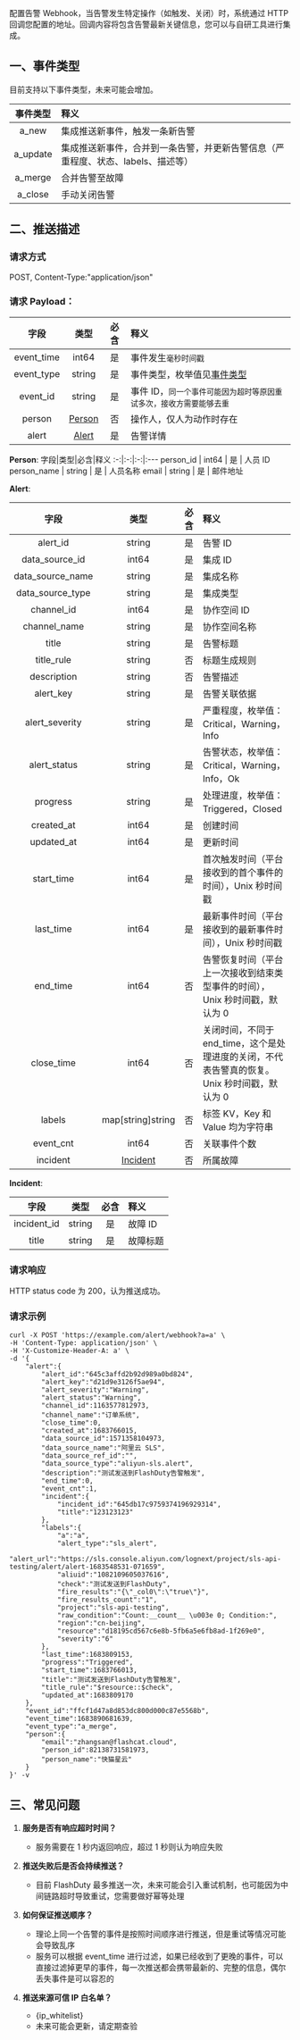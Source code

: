 配置告警 Webhook，当告警发生特定操作（如触发、关闭）时，系统通过 HTTP 回调您配置的地址。回调内容将包含告警最新关键信息，您可以与自研工具进行集成。

<span id="EventTypes"></span>

## 一、事件类型

目前支持以下事件类型，未来可能会增加。

<div class="md-block">

| 事件类型 | 释义                                                                             |
| :------: | :------------------------------------------------------------------------------- |
|  a_new   | 集成推送新事件，触发一条新告警                                                   |
| a_update | 集成推送新事件，合并到一条告警，并更新告警信息（严重程度、状态、labels、描述等） |
| a_merge  | 合并告警至故障                                                                   |
| a_close  | 手动关闭告警                                                                     |

</div>

## 二、推送描述

### 请求方式

<div class="md-block">

POST, Content-Type:"application/json"

</div>

### 请求 Payload：

<div class="md-block">

|    字段    |       类型        | 必含 | 释义                                                                |
| :--------: | :---------------: | :--: | :------------------------------------------------------------------ |
| event_time |       int64       |  是  | 事件发生`毫秒时间戳`                                                |
| event_type |      string       |  是  | 事件类型，枚举值见[事件类型](#EventTypes)                           |
|  event_id  |      string       |  是  | 事件 ID，`同一个事件可能因为超时等原因重试多次，接收方需要能够去重` |
|   person   | [Person](#Person) |  否  | 操作人，仅人为动作时存在                                            |
|   alert    |  [Alert](#Alert)  |  是  | 告警详情                                                            |

<span id="Person"></span>
**Person**:
字段|类型|必含|释义
:-:|:-:|:-:|:---
person_id | int64 | 是 | 人员 ID
person_name | string | 是 | 人员名称
email | string | 是 | 邮件地址

<span id="Alert"></span>
**Alert**:

|       字段       |         类型          | 必含 | 释义|
| :--------------: | :-----------: | :--: | :----------------- |
|     alert_id     |        string         |  是  | 告警 ID|
|  data_source_id  |         int64         |  是  | 集成 ID|
| data_source_name |        string         |  是  | 集成名称|
| data_source_type |        string         |  是  | 集成类型|
|    channel_id    |         int64         |  是  | 协作空间 ID|
|   channel_name   |        string         |  是  | 协作空间名称|
|      title       |        string         |  是  | 告警标题|
|    title_rule    |        string         |  否  | 标题生成规则|
|   description    |        string         |  否  | 告警描述|
|    alert_key     |        string         |  是  | 告警关联依据|
|  alert_severity  |        string         |  是  | 严重程度，枚举值：Critical，Warning，Info|
|   alert_status   |        string         |  是  | 告警状态，枚举值：Critical，Warning，Info，Ok|
|     progress     |        string         |  是  | 处理进度，枚举值：Triggered，Closed|
|    created_at    |         int64         |  是  | 创建时间|
|    updated_at    |         int64         |  是  | 更新时间|
|    start_time    |         int64         |  是  | 首次触发时间（平台接收到的首个事件的时间），Unix 秒时间戳|
|    last_time     |         int64         |  是  | 最新事件时间（平台接收到的最新事件时间），Unix 秒时间戳|
|     end_time     |         int64         |  否  | 告警恢复时间（平台上一次接收到结束类型事件的时间），Unix 秒时间戳，默认为 0|
|    close_time    |         int64         |  否  | 关闭时间，不同于 end_time，这个是处理进度的关闭，不代表告警真的恢复。Unix 秒时间戳，默认为 0 |
|      labels      |   map[string]string   |  否  | 标签 KV，Key 和 Value 均为字符串|
|    event_cnt     |         int64         |  否  | 关联事件个数|
|     incident     | [Incident](#Incident) |  否  | 所属故障|

<span id="Incident"></span>
**Incident**:

|    字段     |  类型  | 必含 | 释义     |
| :---------: | :----: | :--: | :------- |
| incident_id | string |  是  | 故障 ID  |
|    title    | string |  是  | 故障标题 |

</div>

### 请求响应

HTTP status code 为 200，认为推送成功。

### 请求示例

```
curl -X POST 'https://example.com/alert/webhook?a=a' \
-H 'Content-Type: application/json' \
-H 'X-Customize-Header-A: a' \
-d '{
    "alert":{
        "alert_id":"645c3affd2b92d989a0bd824",
        "alert_key":"d21d9e3126f5ae94",
        "alert_severity":"Warning",
        "alert_status":"Warning",
        "channel_id":1163577812973,
        "channel_name":"订单系统",
        "close_time":0,
        "created_at":1683766015,
        "data_source_id":1571358104973,
        "data_source_name":"阿里云 SLS",
        "data_source_ref_id":"",
        "data_source_type":"aliyun-sls.alert",
        "description":"测试发送到FlashDuty告警触发",
        "end_time":0,
        "event_cnt":1,
        "incident":{
            "incident_id":"645db17c9759374196929314",
            "title":"123123123"
        },
        "labels":{
            "a":"a",
            "alert_type":"sls_alert",
            "alert_url":"https://sls.console.aliyun.com/lognext/project/sls-api-testing/alert/alert-1683548531-071659",
            "aliuid":"1082109605037616",
            "check":"测试发送到FlashDuty",
            "fire_results":"{\"_col0\":\"true\"}",
            "fire_results_count":"1",
            "project":"sls-api-testing",
            "raw_condition":"Count:__count__ \u003e 0; Condition:",
            "region":"cn-beijing",
            "resource":"d18195cd567c6e8b-5fb6a5e6fb8ad-1f269e0",
            "severity":"6"
        },
        "last_time":1683809153,
        "progress":"Triggered",
        "start_time":1683766013,
        "title":"测试发送到FlashDuty告警触发",
        "title_rule":"$resource::$check",
        "updated_at":1683809170
    },
    "event_id":"ffcf1d47a8d853dc800d000c87e5568b",
    "event_time":1683890681639,
    "event_type":"a_merge",
    "person":{
        "email":"zhangsan@flashcat.cloud",
        "person_id":82138731581973,
        "person_name":"快猫星云"
    }
}' -v
```

## 三、常见问题

1. **服务是否有响应超时时间？**

   - 服务需要在 1 秒内返回响应，超过 1 秒则认为响应失败

2. **推送失败后是否会持续推送？**

   - 目前 FlashDuty 最多推送一次，未来可能会引入重试机制，也可能因为中间链路超时导致重试，您需要做好幂等处理

3. **如何保证推送顺序？**

   - 理论上同一个告警的事件是按照时间顺序进行推送，但是重试等情况可能会导致乱序
   - 服务可以根据 event_time 进行过滤，如果已经收到了更晚的事件，可以直接过滤掉更早的事件，每一次推送都会携带最新的、完整的信息，偶尔丢失事件是可以容忍的

4. **推送来源可信 IP 白名单？**
   - {ip_whitelist}
   - 未来可能会更新，请定期查验
